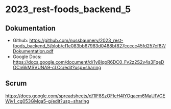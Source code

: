 # 2023_rest-foods_backend_5
## Dokumentation
- Github: https://github.com/nussbaumerv/2023_rest-foods_backend_5/blob/cf1e083bb67983d0488bf827ccccc45fd257cf87/Dokumentation.pdf
- Google Docs: https://docs.google.com/document/d/1y8IqoR6DC0_Fv2z2S2v4s3FqeDOCn6kMSVUNA9-cLCc/edit?usp=sharing
## Scrum
https://docs.google.com/spreadsheets/d/1lF8SzOFIeH4lYOqacm6MaUfVGEWjv1_cg053GMga5-g/edit?usp=sharing

